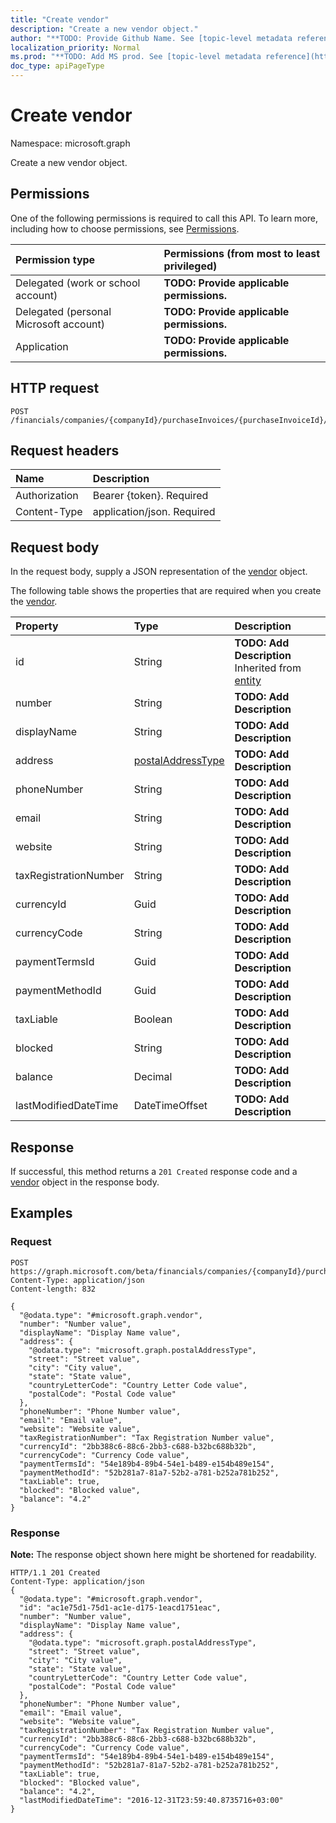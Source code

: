 ```yaml
---
title: "Create vendor"
description: "Create a new vendor object."
author: "**TODO: Provide Github Name. See [topic-level metadata reference](https://msgo.azurewebsites.net/add/document/guidelines/metadata.html#topic-level-metadata)**"
localization_priority: Normal
ms.prod: "**TODO: Add MS prod. See [topic-level metadata reference](https://msgo.azurewebsites.net/add/document/guidelines/metadata.html#topic-level-metadata)**"
doc_type: apiPageType
---
```


# Create vendor

Namespace: microsoft.graph

Create a new vendor object.

## Permissions
One of the following permissions is required to call this API. To learn more, including how to choose permissions, see [Permissions](/concepts/permissions-reference.md).

|Permission type|Permissions (from most to least privileged)|
|:---|:---|
|Delegated (work or school account)|**TODO: Provide applicable permissions.**|
|Delegated (personal Microsoft account)|**TODO: Provide applicable permissions.**|
|Application|**TODO: Provide applicable permissions.**|

## HTTP request
<!-- {
  "blockType": "ignored"
}
-->
``` http
POST /financials/companies/{companyId}/purchaseInvoices/{purchaseInvoiceId}/vendor
```

## Request headers
|Name|Description|
|:---|:---|
|Authorization|Bearer {token}. Required|
|Content-Type|application/json. Required|

## Request body
In the request body, supply a JSON representation of the [vendor](../resources/vendor.md) object.

The following table shows the properties that are required when you create the [vendor](../resources/vendor.md).

|Property|Type|Description|
|:---|:---|:---|
|id|String|**TODO: Add Description** Inherited from [entity](../resources/entity.md)|
|number|String|**TODO: Add Description**|
|displayName|String|**TODO: Add Description**|
|address|[postalAddressType](../resources/postaladdresstype.md)|**TODO: Add Description**|
|phoneNumber|String|**TODO: Add Description**|
|email|String|**TODO: Add Description**|
|website|String|**TODO: Add Description**|
|taxRegistrationNumber|String|**TODO: Add Description**|
|currencyId|Guid|**TODO: Add Description**|
|currencyCode|String|**TODO: Add Description**|
|paymentTermsId|Guid|**TODO: Add Description**|
|paymentMethodId|Guid|**TODO: Add Description**|
|taxLiable|Boolean|**TODO: Add Description**|
|blocked|String|**TODO: Add Description**|
|balance|Decimal|**TODO: Add Description**|
|lastModifiedDateTime|DateTimeOffset|**TODO: Add Description**|



## Response
If successful, this method returns a `201 Created` response code and a [vendor](../resources/vendor.md) object in the response body.

## Examples

### Request
<!-- {
  "blockType": "request",
  "name": "create_vendor_from_"
}
-->
``` http
POST https://graph.microsoft.com/beta/financials/companies/{companyId}/purchaseInvoices/{purchaseInvoiceId}/vendor
Content-Type: application/json
Content-length: 832

{
  "@odata.type": "#microsoft.graph.vendor",
  "number": "Number value",
  "displayName": "Display Name value",
  "address": {
    "@odata.type": "microsoft.graph.postalAddressType",
    "street": "Street value",
    "city": "City value",
    "state": "State value",
    "countryLetterCode": "Country Letter Code value",
    "postalCode": "Postal Code value"
  },
  "phoneNumber": "Phone Number value",
  "email": "Email value",
  "website": "Website value",
  "taxRegistrationNumber": "Tax Registration Number value",
  "currencyId": "2bb388c6-88c6-2bb3-c688-b32bc688b32b",
  "currencyCode": "Currency Code value",
  "paymentTermsId": "54e189b4-89b4-54e1-b489-e154b489e154",
  "paymentMethodId": "52b281a7-81a7-52b2-a781-b252a781b252",
  "taxLiable": true,
  "blocked": "Blocked value",
  "balance": "4.2"
}
```

### Response
**Note:** The response object shown here might be shortened for readability.
<!-- {
  "blockType": "response",
  "truncated": true,
  "@odata.type": "microsoft.graph.vendor"
}
-->
``` http
HTTP/1.1 201 Created
Content-Type: application/json
{
  "@odata.type": "#microsoft.graph.vendor",
  "id": "ac1e75d1-75d1-ac1e-d175-1eacd1751eac",
  "number": "Number value",
  "displayName": "Display Name value",
  "address": {
    "@odata.type": "microsoft.graph.postalAddressType",
    "street": "Street value",
    "city": "City value",
    "state": "State value",
    "countryLetterCode": "Country Letter Code value",
    "postalCode": "Postal Code value"
  },
  "phoneNumber": "Phone Number value",
  "email": "Email value",
  "website": "Website value",
  "taxRegistrationNumber": "Tax Registration Number value",
  "currencyId": "2bb388c6-88c6-2bb3-c688-b32bc688b32b",
  "currencyCode": "Currency Code value",
  "paymentTermsId": "54e189b4-89b4-54e1-b489-e154b489e154",
  "paymentMethodId": "52b281a7-81a7-52b2-a781-b252a781b252",
  "taxLiable": true,
  "blocked": "Blocked value",
  "balance": "4.2",
  "lastModifiedDateTime": "2016-12-31T23:59:40.8735716+03:00"
}
```

